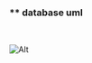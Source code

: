 ### ** database uml

<br>

![Alt](https://postfiles.pstatic.net/MjAyMDA5MjJfMzEg/MDAxNjAwNzc0MDM0OTA5.pZ7frd2S-fFbdEEAb9Nrq7F0yx6_5DGRlomW3QLPoZIg.HFRGdCZ88WDe_5_W-u24BB-Jbeey8k1oJ8OoTJKfz1gg.PNG.22yours_/%EC%88%98%EC%A0%95.png?type=w580)
